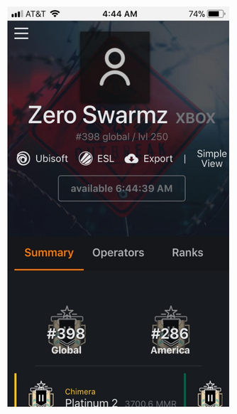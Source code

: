 <html>
<head>
  <img src="https://raw.githubusercontent.com/ZeroSwarmz/R6Stats/master/.gitignore/image.jpg" width="500" height="900">
</head>
<body>
</body>
</html>
